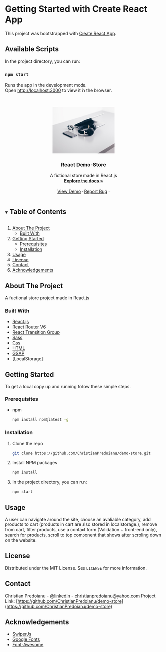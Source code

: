 # Getting Started with Create React App

This project was bootstrapped with [Create React App](https://github.com/facebook/create-react-app).

## Available Scripts

In the project directory, you can run:

### `npm start`

Runs the app in the development mode.\
Open [http://localhost:3000](http://localhost:3000) to view it in the browser.

<!-- PROJECT LOGO -->
<br />
<p align="center">
  <a href="https://github.com/ChristianPredoianu/demo-store">
    <img src="https://github.com/ChristianPredoianu/demo-store/blob/main/src/assets/images/electronics.jpg" alt="Logo" width="200" height="150">
  </a>

  <h3 align="center">React Demo-Store</h3>

  <p align="center">
   A fictional store made in React.js 
    <br />
    <a href="https://github.com/ChristianPredoianu/demo-store"><strong>Explore the docs »</strong></a>
    <br />
    <br />
    <a href="https://react-fake-store.netlify.app/">View Demo</a>
    ·
    <a href="https://github.com/ChristianPredoianu/demo-store/issues">Report Bug</a>
    ·
   
  </p>
</p>



<!-- TABLE OF CONTENTS -->
<details open="open">
  <summary><h2 style="display: inline-block">Table of Contents</h2></summary>
  <ol>
    <li>
      <a href="#about-the-project">About The Project</a>
      <ul>
        <li><a href="#built-with">Built With</a></li>
      </ul>
    </li>
    <li>
      <a href="#getting-started">Getting Started</a>
      <ul>
        <li><a href="#prerequisites">Prerequisites</a></li>
        <li><a href="#installation">Installation</a></li>
      </ul>
    </li>
    <li><a href="#usage">Usage</a></li>
    <li><a href="#license">License</a></li>
    <li><a href="#contact">Contact</a></li>
    <li><a href="#acknowledgements">Acknowledgements</a></li>
  </ol>
</details>



<!-- ABOUT THE PROJECT -->
## About The Project

A fuctional store project made in React.js

### Built With

* [React.js](https://reactjs.org/)
* [React Router V6](https://reactrouter.com/docs/en/v6/getting-started/overview)
* [React Transition Group](https://reactcommunity.org/react-transition-group/)
* [Sass](https://sass-lang.com/)
* [Css](https://www.w3.org/Style/CSS/Overview.en.html)
* [HTML](https://developer.mozilla.org/sv-SE/docs/Web/HTML)
* [GSAP](https://greensock.com/gsap/)
* [LocalStorage] 



<!-- GETTING STARTED -->
## Getting Started

To get a local copy up and running follow these simple steps.

### Prerequisites

* npm
  ```sh
  npm install npm@latest -g
  ```

### Installation

1. Clone the repo
   ```sh
   git clone https://github.com/ChristianPredoianu/demo-store.git
   ```
2. Install NPM packages
   ```sh
   npm install
   ```
   
3. In the project directory, you can run:
   ```sh
   npm start
   ```


<!-- USAGE EXAMPLES -->
## Usage

A user can navigate around the site, choose an avaliable category, add products to cart (products in cart are also stored in localstorage.), remove from cart, filter products, use a contact form (Validation + front-end only), search for products, scroll to top component that shows after scroling down on the website. 



<!-- LICENSE -->
## License

Distributed under the MIT License. See `LICENSE` for more information.


<!-- CONTACT -->
## Contact

Christian Predoianu - [@linkedin](https://se.linkedin.com/in/christian-predoianu-369218157) - christianpredoianu@yahoo.com
Project Link: [https://github.com/ChristianPredoianu/demo-store](https://github.com/ChristianPredoianu/demo-store)



<!-- ACKNOWLEDGEMENTS -->
## Acknowledgements

* [SwiperJs](https://swiperjs.com/)
* [Google Fonts](https://fonts.google.com/)
* [Font-Awesome](https://fontawesome.com/)





<!-- MARKDOWN LINKS & IMAGES -->
<!-- https://www.markdownguide.org/basic-syntax/#reference-style-links -->
[contributors-shield]: https://img.shields.io/github/contributors/github_username/repo.svg?style=for-the-badge
[contributors-url]: https://github.com/github_username/repo/graphs/contributors
[forks-shield]: https://img.shields.io/github/forks/github_username/repo.svg?style=for-the-badge
[forks-url]: https://github.com/github_username/repo/network/members
[stars-shield]: https://img.shields.io/github/stars/github_username/repo.svg?style=for-the-badge
[stars-url]: https://github.com/github_username/repo/stargazers
[issues-shield]: https://img.shields.io/github/issues/github_username/repo.svg?style=for-the-badge
[issues-url]: https://github.com/github_username/repo/issues
[license-shield]: https://img.shields.io/github/license/github_username/repo.svg?style=for-the-badge
[license-url]: https://github.com/github_username/repo/blob/master/LICENSE.txt
[linkedin-shield]: https://img.shields.io/badge/-LinkedIn-black.svg?style=for-the-badge&logo=linkedin&colorB=555
[linkedin-url]: https://linkedin.com/in/github_username 

